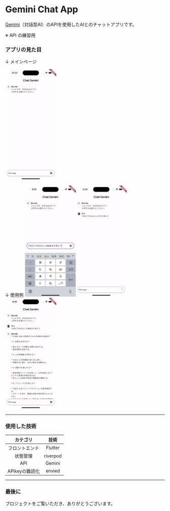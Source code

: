 # Gemini Chat App　


[Gemini](https://gemini.google.com/app)（対話型AI）のAPIを使用したAIとのチャットアプリです。

※ API の練習用

### アプリの見た目
↓ メインページ

<img src="images/main_page.png" alt="メインページ" width= "32%">

<br>

↓ 使用例
<img src="images/ex1.png" alt="" width = "32%"><img src="images/ex2.png" alt="" width = "32%"><img src="images/ex3.png" alt="" width = "32%">


---

### 使用した技術
|カテゴリ |技術 |
|:---:|:---:|
| フロントエンド | Flutter |
| 状態管理 | riverpod |
| API | Gemini |
|APIkeyの難読化 | envied | 

---

### 最後に
プロジェクトをご覧いただき、ありがとうございます。
